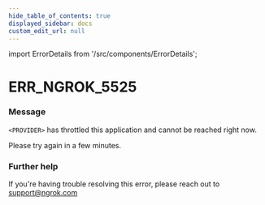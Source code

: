 ```yaml
---
hide_table_of_contents: true
displayed_sidebar: docs
custom_edit_url: null
---
```


import ErrorDetails from '/src/components/ErrorDetails';

# ERR_NGROK_5525

### Message
`<PROVIDER>` has throttled this application and cannot be reached right now.

Please try again in a few minutes.

### Further help
If you're having trouble resolving this error, please reach out to [support@ngrok.com](mailto:support@ngrok.com?subject=Help%20with%20ERR_NGROK_5525)

<ErrorDetails error='err_ngrok_5525' />
